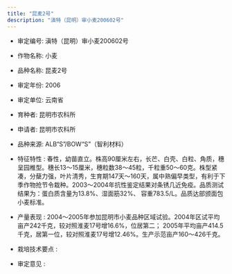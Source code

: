 ```yaml
---
title: "昆麦2号"
description: "滇特（昆明）审小麦200602号"
---
```

* 审定编号:  滇特（昆明）审小麦200602号

*  作物名称:  小麦

*  品种名称:  昆麦2号

*  审定年份:  2006

*  审定单位:  云南省

* 育种者:  昆明市农科所

*  申请者:  昆明市农科所

*  品种来源:  ALB“S”/BOW“S”（智利材料）

*  特征特性 : 
春性，幼苗直立。株高90厘米左右，长芒、白壳、白粒、角质，穗呈园椎型。穗长13～15厘米，穗粒数38～45粒，千粒重50～60克。株型紧凑，分蘖力强，叶片清秀，生育期147天～160天，属中熟偏早类型，有利于下季作物抢节令栽种。2003～2004年抗性鉴定结果对条锈几近免疫。品质测试结果为：蛋白质含量为13.8%、湿面筋32%、 容重783.5/L。品质达部颁面包小麦标准。
 
*  产量表现 : 
2004～2005年参加昆明市小麦品种区域试验。2004年区试平均亩产242千克，较对照淮麦17号增16.6%，位居第二； 2005年平均亩产414.5千克，居第一位，较对照淮麦17号增12.46%。生产示范亩产160～426千克。

*  栽培技术要点 : 


*  审定意见 : 

